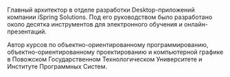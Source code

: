 Главный архитектор в отделе разработки Desktop-приложений компании iSpring Solutions.
Под его руководством было разработано около десятка инструментов для электронного обучения и онлайн-презентаций.

Автор курсов по объектно-ориентированному программированию, объектно-ориентированному проектированию и компьютерной графике
в Повожском Государственном Технологическом Университете и Институте Программных Систем.
